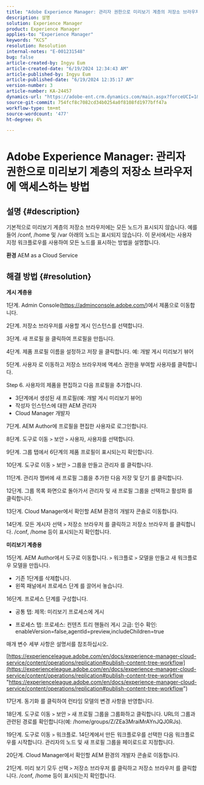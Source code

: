 ```yaml
---
title: "Adobe Experience Manager: 관리자 권한으로 미리보기 계층의 저장소 브라우저에 액세스하는 방법"
description: 설명
solution: Experience Manager
product: Experience Manager
applies-to: "Experience Manager"
keywords: “KCS”
resolution: Resolution
internal-notes: "E-001231548"
bug: false
article-created-by: Ingyu Eum
article-created-date: "6/19/2024 12:34:43 AM"
article-published-by: Ingyu Eum
article-published-date: "6/19/2024 12:35:17 AM"
version-number: 3
article-number: KA-24457
dynamics-url: "https://adobe-ent.crm.dynamics.com/main.aspx?forceUCI=1&pagetype=entityrecord&etn=knowledgearticle&id=c511afb5-d32d-ef11-840a-6045bd029b18"
source-git-commit: 754fcf8c7082cd34b0254a0f8108fd1977bff47a
workflow-type: tm+mt
source-wordcount: '477'
ht-degree: 4%

---
```


# Adobe Experience Manager: 관리자 권한으로 미리보기 계층의 저장소 브라우저에 액세스하는 방법

## 설명 {#description}


기본적으로 미리보기 계층의 저장소 브라우저에는 모든 노드가 표시되지 않습니다. 예를 들어 /conf, /home 및 /var 아래의 노드는 표시되지 않습니다. 이 문서에서는 사용자 지정 워크플로우를 사용하여 모든 노드를 표시하는 방법을 설명합니다.

<b>환경</b>
AEM as a Cloud Service


## 해결 방법 {#resolution}


<b>게시 계층용</b>

1단계. Admin Console(https://adminconsole.adobe.com/)에서 제품으로 이동합니다.

2단계. 저장소 브라우저를 사용할 게시 인스턴스를 선택합니다.

3단계. 새 프로필 을 클릭하여 프로필을 만듭니다.

4단계. 제품 프로필 이름을 설정하고 저장 을 클릭합니다.
예: 개발 게시 미리보기 뷰어

5단계. 사용자 로 이동하고 저장소 브라우저에 액세스 권한을 부여할 사용자를 클릭합니다.

Step 6. 사용자의 제품을 편집하고 다음 프로필을 추가합니다.
- 3단계에서 생성된 새 프로필(예: 개발 게시 미리보기 뷰어)
- 작성자 인스턴스에 대한 AEM 관리자
- Cloud Manager 개발자

7단계. AEM Author에 프로필을 편집한 사용자로 로그인합니다.

8단계. 도구로 이동 `>`  보안 `>`  사용자, 사용자를 선택합니다.

9단계. 그룹 탭에서 6단계의 제품 프로필이 표시되는지 확인합니다.

10단계. 도구로 이동 `>`  보안 `>`  그룹을 만들고 관리자 를 클릭합니다.

11단계. 관리자 멤버에 새 프로필 그룹을 추가한 다음 저장 및 닫기 를 클릭합니다.

12단계. 그룹 목록 화면으로 돌아가서 관리자 및 새 프로필 그룹을 선택하고 활성화 를 클릭합니다.

13단계. Cloud Manager에서 확인할 AEM 환경의 개발자 콘솔로 이동합니다.

14단계. 모든 게시자 선택 `>`  저장소 브라우저 를 클릭하고 저장소 브라우저 를 클릭합니다.
/conf, /home 등이 표시되는지 확인합니다.

<b>미리보기 계층용</b>

15단계. AEM Author에서 도구로 이동합니다. `>`  워크플로 `>`  모델을 만들고 새 워크플로우 모델을 만듭니다.
- 기존 1단계를 삭제합니다.
- 왼쪽 패널에서 프로세스 단계 를 끌어서 놓습니다.

16단계. 프로세스 단계를 구성합니다.

- 공통 탭: 제목: 미리보기 프로세스에 게시

- 프로세스 탭: 프로세스: 컨텐츠 트리 핸들러 게시 고급: 인수 확인: enableVersion=false,agentId=preview,includeChildren=true

매개 변수 세부 사항은 설명서를 참조하십시오.

[https://experienceleague.adobe.com/en/docs/experience-manager-cloud-service/content/operations/replication#publish-content-tree-workflow](https://experienceleague.adobe.com/en/docs/experience-manager-cloud-service/content/operations/replication#publish-content-tree-workflow "https://experienceleague.adobe.com/en/docs/experience-manager-cloud-service/content/operations/replication#publish-content-tree-workflow")



17단계. 동기화 를 클릭하여 런타임 모델의 변경 사항을 반영합니다.

18단계. 도구로 이동 `>`  보안 `>`  새 프로필 그룹을 그룹화하고 클릭합니다.
URL의 그룹과 관련된 경로를 확인합니다(예: /home/groups/Z/ZEa3MraiMrAYnJQJ0RJs).

19단계. 도구로 이동 `>`  워크플로. 14단계에서 만든 워크플로우를 선택한 다음 워크플로우를 시작합니다.
관리자의 노드 및 새 프로필 그룹을 페이로드로 지정합니다.

20단계. Cloud Manager에서 확인할 AEM 환경의 개발자 콘솔로 이동합니다.

21단계. 미리 보기 모두 선택 `>`  저장소 브라우저 를 클릭하고 저장소 브라우저 를 클릭합니다.
/conf, /home 등이 표시되는지 확인합니다.

